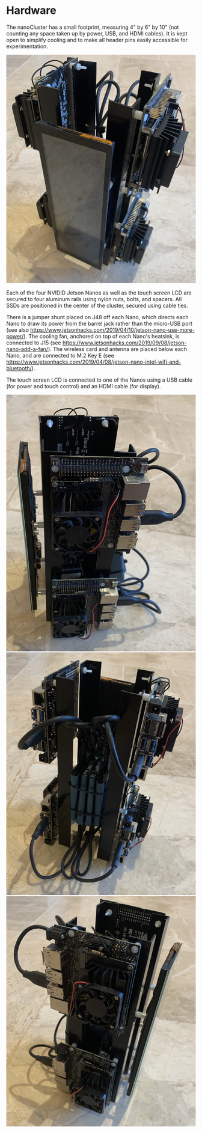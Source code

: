 # Hardware
The nanoCluster has a small footprint, measuring 4" by 6" by 10" (not counting any space taken up by power, USB, and HDMI cables). It is kept open to simplify cooling and to make all header pins easily accessible for experimentation.

<img src="/Documentation/Images/cluster 1.jpg">

Each of the four NVIDID Jetson Nanos as well as the touch screen LCD are secured to four aluminum rails using nylon nuts, bolts, and spacers. All SSDs are positioned in the center of the cluster, secured using cable ties.

There is a jumper shunt placed on J48 off each Nano, which directs each Nano to draw its power from the barrel jack rather than the micro-USB port (see also https://www.jetsonhacks.com/2019/04/10/jetson-nano-use-more-power/). The cooling fan, anchored on top of each Nano's heatsink, is connected to J15 (see https://www.jetsonhacks.com/2019/09/08/jetson-nano-add-a-fan/). The wireless card and antenna are placed below each Nano, and are connected to M.2 Key E (see https://www.jetsonhacks.com/2019/04/08/jetson-nano-intel-wifi-and-bluetooth/).

The touch screen LCD is connected to one of the Nanos using a USB cable (for power and touch control) and an HDMI cable (for display).

<img src="/Documentation/Images/cluster 2.jpg">
<img src="/Documentation/Images/cluster 3.jpg">
<img src="/Documentation/Images/cluster 4.jpg">
